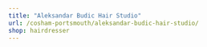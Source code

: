 ```yaml
---
title: "Aleksandar Budic Hair Studio"
url: /cosham-portsmouth/aleksandar-budic-hair-studio/
shop: hairdresser
---
```


